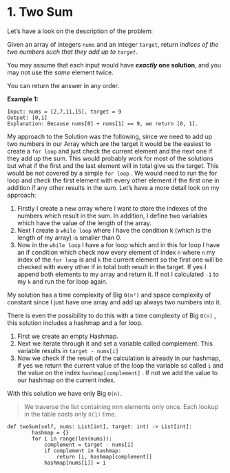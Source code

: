 # 1. Two Sum

Let’s have a look on the description of the problem:

Given an array of integers `nums` and an integer `target`, return *indices of the two numbers such that they add up to `target`*.

You may assume that each input would have ***exactly* one solution**, and you may not use the *same* element twice.

You can return the answer in any order.

**Example 1:**

```
Input: nums = [2,7,11,15], target = 9
Output: [0,1]
Explanation: Because nums[0] + nums[1] == 9, we return [0, 1].
```

My approach to the Solution was the following, since we need to add up two numbers in our Array which are the target it would be the easiest to create a `for loop` and just check the current element and the next one if they add up the sum. This would probably work for most of the solutions but what if the first and the last element will in total give us the target. This would be not covered by a simple `for loop` . We would need to run the for loop and check the first element with every other element if the first one in addition if any other results in the sum. Let’s have a more detail look on my approach:

1. Firstly I create a new array where I want to store the indexes of the numbers which result in the sum. In addition, I define two variables which have the value of the length of the array.
2. Next I create a `while loop` where I have the condition k (which is the length of my array) is smaller than 0. 
3. Now in the `while loop` I have a for loop which and in this for loop I have an if condition which check now every element of index `n` where `n` my index of the `for loop` is and `k` the current element so the first one will be checked with every other if in total both result in the target. If yes I append both elements to my array and return it. If not I calculated `-1` to my `k` and run the for loop again.

My solution has a time complexity of Big `0(n²)` and space complexity of constant since I just have one array and add up always two numbers into it. 

There is even the possibility to do this with a time complexity of Big `O(n)` , this solution includes a hashmap and a for loop. 

1. First we create an empty Hashmap.
2. Next we iterate through it and set a variable called complement. This variable results in `target - nums[i]` 
3. Now we check if the result of the calculation is already in our hashmap, if yes we return the current value of the loop the variable so called `i` and the value on the index `hashmap[complement]` . If not we add the value to our hashmap on the current index. 

With this solution we have only Big `O(n)`. 

> We traverse the list containing nnn elements only once. Each lookup in the table costs only `O(1)` time.
> 

```
def twoSum(self, nums: List[int], target: int) -> List[int]:
        hashmap = {}
        for i in range(len(nums)):
            complement = target - nums[i]
            if complement in hashmap:
                return [i, hashmap[complement]]
            hashmap[nums[i]] = i
```
